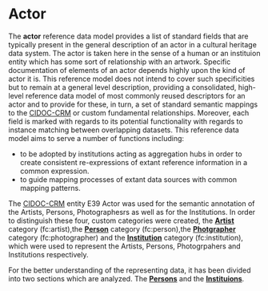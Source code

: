 # Actor 

The __actor__ reference data model provides a list of standard fields that are typically present in the general description of an actor in a cultural heritage data system. The actor is taken here in the sense of a human or an instituion entity which has some sort of relationship with an artwork. Specific documentation of elements of an actor depends highly upon the kind of actor it is. This reference model does not intend to cover such specificities but to remain at a general level description, providing a consolidated, high-level reference data model of most commonly reused descriptors for an actor and to provide for these, in turn, a set of standard semantic mappings to the [CIDOC-CRM](cidoc-crm.org) or custom fundamental relationships.
Moreover, each field is marked with regards to its potential functionality with regards to instance matching between overlapping datasets. This reference data model aims to serve a number of functions including:


* to be adopted by institutions acting as aggregation hubs in order to create consistent re-expressions of extant reference information in a common expression.
* to guide mapping processes of extant data sources with common mapping patterns.


The [CIDOC-CRM](cidoc-crm.org) entity E39 Actor was used for the semantic annotation of the Artists, Persons, Photographesrs as well as for the Institutions. In order to distinguish these four, custom categories were created, the __[Artist](Artist.md)__ category (fc:artist),the __[Person](Person.md)__ category (fc:person),the __[Photgrapher](Photographer.md)__ category (fc:photographer) and the __[Institution](Institution.md)__ category (fc:institution), which were used to represent the Artists, Persons, Photogrpahers and Institutions respectively.


For the better understanding of the representing data, it has been divided into two sections which are analyzed. The __[Persons](Person_Introduction.md)__ and the __[Instituions](Institution_Introduction.md)__. 

